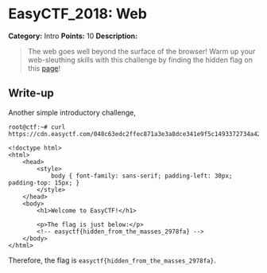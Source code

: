 # EasyCTF_2018: Web

**Category:** Intro
**Points:** 10
**Description:**

>The web goes well beyond the surface of the browser! Warm up your web-sleuthing skills with this challenge by finding the hidden flag on this [page](https://cdn.easyctf.com/048c63edc2ffec871a3e3a8dce341e9f5c1493372734a429a5603ad0853f73c6_index.html)!

## Write-up
Another simple introductory challenge,

    root@ctf:~# curl https://cdn.easyctf.com/048c63edc2ffec871a3e3a8dce341e9f5c1493372734a429a5603ad0853f73c6_index.html

    <!doctype html>
    <html>
        <head>
            <style>
                body { font-family: sans-serif; padding-left: 30px; padding-top: 15px; }
            </style>
        </head>
        <body>
            <h1>Welcome to EasyCTF!</h1>

            <p>The flag is just below:</p>
            <!-- easyctf{hidden_from_the_masses_2978fa} -->
        </body>
    </html>

Therefore, the flag is `easyctf{hidden_from_the_masses_2978fa}`.
